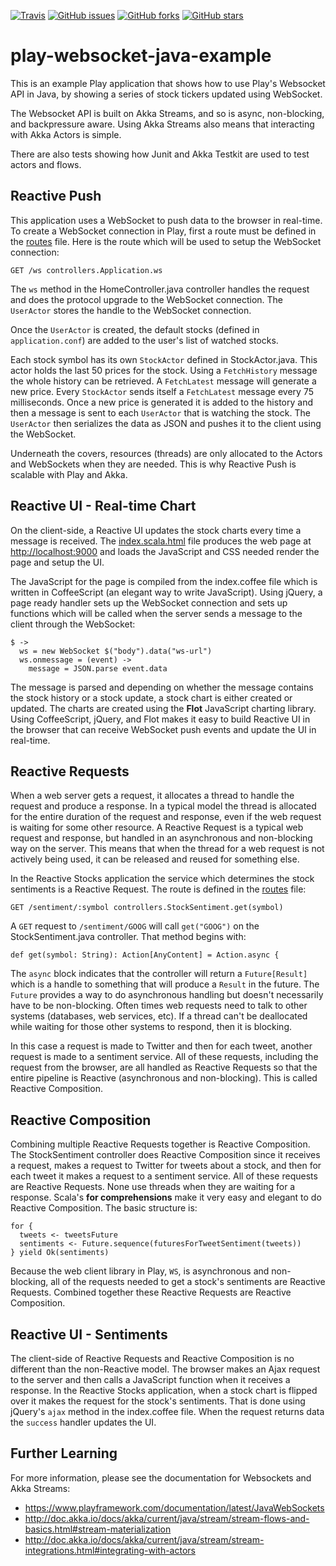 [![Travis](https://img.shields.io/travis/playframework/play-websocket-java.svg?style=flat)](https://travis-ci.org/playframework/play-websocket-java) [![GitHub issues](https://img.shields.io/github/issues/playframework/play-websocket-java.svg?style=flat)](https://github.com/playframework/play-websocket-java/issues) [![GitHub forks](https://img.shields.io/github/forks/playframework/play-websocket-java.svg?style=flat)](https://github.com/playframework/play-websocket-java/network) [![GitHub stars](https://img.shields.io/github/stars/playframework/play-websocket-java.svg?style=flat)](https://github.com/playframework/play-websocket-java/stargazers)

# play-websocket-java-example

This is an example Play application that shows how to use Play's Websocket API in Java, by showing a series of stock tickers updated using WebSocket.

The Websocket API is built on Akka Streams, and so is async, non-blocking, and backpressure aware.  Using Akka Streams also means that interacting with Akka Actors is simple.

There are also tests showing how Junit and Akka Testkit are used to test actors and flows.


## Reactive Push

This application uses a WebSocket to push data to the browser in real-time.  To create a WebSocket connection in Play, first a route must be defined in the <a href="#code/conf/routes" class="shortcut">routes</a> file.  Here is the route which will be used to setup the WebSocket connection:
        
<pre><code>GET /ws controllers.Application.ws</code></pre>

The <code>ws</code> method in the HomeController.java controller handles the request and does the protocol upgrade to the WebSocket connection.  The <code>UserActor</code> stores the handle to the WebSocket connection.<br/>

Once the <code>UserActor</code> is created, the default stocks (defined in `application.conf`) are added to the user's list of watched stocks.<br/>

Each stock symbol has its own <code>StockActor</code> defined in StockActor.java.  This actor holds the last 50 prices for the stock.  Using a <code>FetchHistory</code> message the whole history can be retrieved.  A <code>FetchLatest</code> message will generate a new price.  Every <code>StockActor</code> sends itself a <code>FetchLatest</code> message every 75 milliseconds.  Once a new price is generated it is added to the history and then a message is sent to each <code>UserActor</code> that is watching the stock.  The <code>UserActor</code> then serializes the data as JSON and pushes it to the client using the WebSocket.<br/>

Underneath the covers, resources (threads) are only allocated to the Actors and WebSockets when they are needed.  This is why Reactive Push is scalable with Play and Akka.

## Reactive UI - Real-time Chart

On the client-side, a Reactive UI updates the stock charts every time a message is received.  The <a href="#code/app/views/index.scala.html" class="shortcut">index.scala.html</a> file produces the web page at <a href="http://localhost:9000">http://localhost:9000</a> and loads the JavaScript and CSS needed render the page and setup the UI.<br/>

The JavaScript for the page is compiled from the index.coffee file which is written in CoffeeScript (an elegant way to write JavaScript).  Using jQuery, a page ready handler sets up the WebSocket connection and sets up functions which will be called when the server sends a message to the client through the WebSocket:

<pre><code>$ ->
  ws = new WebSocket $("body").data("ws-url")
  ws.onmessage = (event) ->
    message = JSON.parse event.data</code></pre>

The message is parsed and depending on whether the message contains the stock history or a stock update, a stock chart is either created or updated.  The charts are created using the <strong>Flot</strong> JavaScript charting library.  Using CoffeeScript, jQuery, and Flot makes it easy to build Reactive UI in the browser that can receive WebSocket push events and update the UI in real-time.

## Reactive Requests

When a web server gets a request, it allocates a thread to handle the request and produce a response.  In a typical model the thread is allocated for the entire duration of the request and response, even if the web request is waiting for some other resource.  A Reactive Request is a typical web request and response, but handled in an asynchronous and non-blocking way on the server.  This means that when the thread for a web request is not actively being used, it can be released and reused for something else.

In the Reactive Stocks application the service which determines the stock sentiments is a Reactive Request.  The route is defined in the <a href="#code/conf/routes" class="shortcut">routes</a> file:

<pre><code>GET /sentiment/:symbol controllers.StockSentiment.get(symbol)</code></pre>

A <code>GET</code> request to <code>/sentiment/GOOG</code> will call <code>get("GOOG")</code> on the StockSentiment.java controller.  That method begins with:

<pre><code>def get(symbol: String): Action[AnyContent] = Action.async {</code></pre>

The <code>async</code> block indicates that the controller will return a <code>Future[Result]</code> which is a handle to something that will produce a <code>Result</code> in the future.  The <code>Future</code> provides a way to do asynchronous handling but doesn't necessarily have to be non-blocking.  Often times web requests need to talk to other systems (databases, web services, etc).  If a thread can't be deallocated while waiting for those other systems to respond, then it is blocking.<br/>

In this case a request is made to Twitter and then for each tweet, another request is made to a sentiment service.  All of these requests, including the request from the browser, are all handled as Reactive Requests so that the entire pipeline is Reactive (asynchronous and non-blocking).  This is called Reactive Composition.

## Reactive Composition

Combining multiple Reactive Requests together is Reactive Composition.  The StockSentiment controller does Reactive Composition since it receives a request, makes a request to Twitter for tweets about a stock, and then for each tweet it makes a request to a sentiment service.  All of these requests are Reactive Requests.  None use threads when they are waiting for a response.  Scala's <strong>for comprehensions</strong> make it very easy and elegant to do Reactive Composition.  The basic structure is:

<pre><code>for {
  tweets <- tweetsFuture
  sentiments <- Future.sequence(futuresForTweetSentiment(tweets))
} yield Ok(sentiments)</code></pre>

Because the web client library in Play, <code>WS</code>, is asynchronous and non-blocking, all of the requests needed to get a stock's sentiments are Reactive Requests.  Combined together these Reactive Requests are Reactive Composition.

## Reactive UI - Sentiments

The client-side of Reactive Requests and Reactive Composition is no different than the non-Reactive model.  The browser makes an Ajax request to the server and then calls a JavaScript function when it receives a response.  In the Reactive Stocks application, when a stock chart is flipped over it makes the request for the stock's sentiments.  That is done using jQuery's <code>ajax</code> method in the index.coffee file.  When the request returns data the <code>success</code> handler updates the UI.

## Further Learning

For more information, please see the documentation for Websockets and Akka Streams:

* https://www.playframework.com/documentation/latest/JavaWebSockets
* http://doc.akka.io/docs/akka/current/java/stream/stream-flows-and-basics.html#stream-materialization
* http://doc.akka.io/docs/akka/current/java/stream/stream-integrations.html#integrating-with-actors
